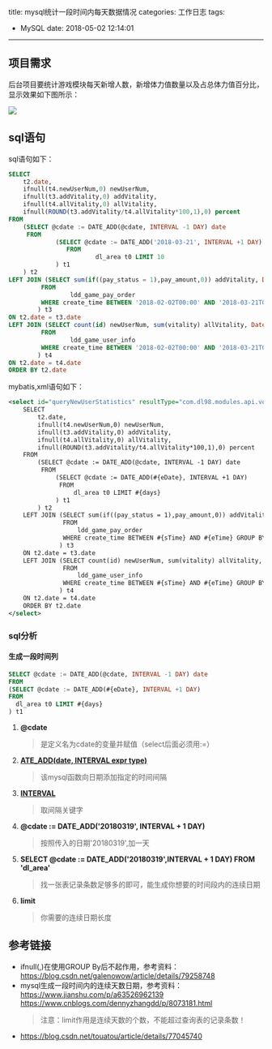 title: mysql统计一段时间内每天数据情况
categories: 工作日志
tags:
  - MySQL
date: 2018-05-02 12:14:01
---
##  项目需求  

后台项目要统计游戏模块每天新增人数，新增体力值数量以及占总体力值百分比，显示效果如下图所示：

![](http://p8hqd7oln.bkt.clouddn.com/18-5-10/37035734.jpg)
##  sql语句
sql语句如下：
```sql
SELECT
    t2.date,
    ifnull(t4.newUserNum,0) newUserNum,
    ifnull(t3.addVitality,0) addVitality,
    ifnull(t4.allVitality,0) allVitality,
    ifnull(ROUND(t3.addVitality/t4.allVitality*100,1),0) percent
FROM
    (SELECT @cdate := DATE_ADD(@cdate, INTERVAL -1 DAY) date
     FROM
             (SELECT @cdate := DATE_ADD('2018-03-21', INTERVAL +1 DAY)
                FROM
                        dl_area t0 LIMIT 10
             ) t1
    ) t2
LEFT JOIN (SELECT sum(if((pay_status = 1),pay_amount,0)) addVitality, DATE(create_time) date
         FROM
                 ldd_game_pay_order
         WHERE create_time BETWEEN '2018-02-02T00:00' AND '2018-03-21T00:00' GROUP BY date
        ) t3
ON t2.date = t3.date
LEFT JOIN (SELECT count(id) newUserNum, sum(vitality) allVitality, Date(create_time) date
         FROM
                 ldd_game_user_info
         WHERE create_time BETWEEN '2018-02-02T00:00' AND '2018-03-21T00:00' GROUP BY date
        ) t4
ON t2.date = t4.date
ORDER BY t2.date
```

mybatis,xml语句如下：
```xml
<select id="queryNewUserStatistics" resultType="com.dl98.modules.api.vo.GameStatisticsVo">
    SELECT
        t2.date,
        ifnull(t4.newUserNum,0) newUserNum,
        ifnull(t3.addVitality,0) addVitality,
        ifnull(t4.allVitality,0) allVitality,
        ifnull(ROUND(t3.addVitality/t4.allVitality*100,1),0) percent
    FROM
        (SELECT @cdate := DATE_ADD(@cdate, INTERVAL -1 DAY) date
         FROM
             (SELECT @cdate := DATE_ADD(#{eDate}, INTERVAL +1 DAY)
              FROM
                  dl_area t0 LIMIT #{days}
             ) t1
        ) t2
    LEFT JOIN (SELECT sum(if((pay_status = 1),pay_amount,0)) addVitality, DATE(create_time) date
               FROM
                   ldd_game_pay_order
               WHERE create_time BETWEEN #{sTime} AND #{eTime} GROUP BY date
              ) t3
    ON t2.date = t3.date
    LEFT JOIN (SELECT count(id) newUserNum, sum(vitality) allVitality, Date(create_time) date
               FROM
                   ldd_game_user_info
               WHERE create_time BETWEEN #{sTime} AND #{eTime} GROUP BY date
              ) t4
    ON t2.date = t4.date
    ORDER BY t2.date
</select>
```
###  sql分析
####  生成一段时间列  
```sql
SELECT @cdate := DATE_ADD(@cdate, INTERVAL -1 DAY) date
FROM
(SELECT @cdate := DATE_ADD(#{eDate}, INTERVAL +1 DAY)
FROM
  dl_area t0 LIMIT #{days}
) t1
```
1. **@cdate**   
    > 是定义名为cdate的变量并赋值（select后面必须用:=）  
2. **[ATE_ADD(date, INTERVAL expr type)](http://www.w3school.com.cn/sql/func_date_add.asp)** 
    > 该mysql函数向日期添加指定的时间间隔  
3. **[INTERVAL](https://blog.csdn.net/arenzhj/article/details/16902141)**  
    > 取间隔关键字
4. **@cdate := DATE_ADD('20180319', INTERVAL + 1 DAY)**  
    > 按照传入的日期'20180319',加一天  
5. **SELECT @cdate := DATE_ADD('20180319',INTERVAL + 1 DAY) FROM 'dl_area'**  
    > 找一张表记录条数足够多的即可，能生成你想要的时间段内的连续日期  
6. **limit**  
    > 你需要的连续日期长度
##  参考链接

* ifnull(,)在使用GROUP By后不起作用，参考资料：<https://blog.csdn.net/galenowow/article/details/79258748>  
* mysql生成一段时间内的连续天数日期，参考资料：
<https://www.jianshu.com/p/a63526962139>  
<https://www.cnblogs.com/dennyzhangdd/p/8073181.html>  
    > 注意：limit作用是连续天数的个数，不能超过查询表的记录条数！
* <https://blog.csdn.net/touatou/article/details/77045740>